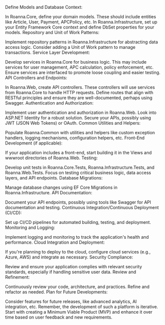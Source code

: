 Define Models and Database Context:

In Roanna.Core, define your domain models. These should include entities like Article, User, Payment, APCPolicy, etc.
In Roanna.Infrastructure, set up your Entity Framework Core context and define DbSet properties for your models.
Repository and Unit of Work Patterns:

Implement repository patterns in Roanna.Infrastructure for abstracting data access logic.
Consider adding a Unit of Work pattern to manage transactions.
Service Layer Development:

Develop services in Roanna.Core for business logic. This may include services for user management, APC calculation, policy enforcement, etc.
Ensure services are interfaced to promote loose coupling and easier testing.
API Controllers and Endpoints:

In Roanna.Web, create API controllers. These controllers will use services from Roanna.Core to handle HTTP requests.
Define routes that align with RESTful principles and ensure they are well-documented, perhaps using Swagger.
Authentication and Authorization:

Implement user authentication and authorization in Roanna.Web. Look into ASP.NET Identity for a robust solution.
Secure your APIs, possibly using JWT (JSON Web Tokens) or OAuth.
Common Utilities and Helpers:

Populate Roanna.Common with utilities and helpers like custom exception handlers, logging mechanisms, configuration helpers, etc.
Front-End Development (if applicable):

If your application includes a front-end, start building it in the Views and wwwroot directories of Roanna.Web.
Testing:

Develop unit tests in Roanna.Core.Tests, Roanna.Infrastructure.Tests, and Roanna.Web.Tests.
Focus on testing critical business logic, data access layers, and API endpoints.
Database Migrations:

Manage database changes using EF Core Migrations in Roanna.Infrastructure.
API Documentation:

Document your API endpoints, possibly using tools like Swagger for API documentation and testing.
Continuous Integration/Continuous Deployment (CI/CD):

Set up CI/CD pipelines for automated building, testing, and deployment.
Monitoring and Logging:

Implement logging and monitoring to track the application's health and performance.
Cloud Integration and Deployment:

If you're planning to deploy to the cloud, configure cloud services (e.g., Azure, AWS) and integrate as necessary.
Security Compliance:

Review and ensure your application complies with relevant security standards, especially if handling sensitive user data.
Review and Refinement:

Continuously review your code, architecture, and practices. Refine and refactor as needed.
Plan for Future Developments:

Consider features for future releases, like advanced analytics, AI integration, etc.
Remember, the development of such a platform is iterative. Start with creating a Minimum Viable Product (MVP) and enhance it over time based on user feedback and new requirements.